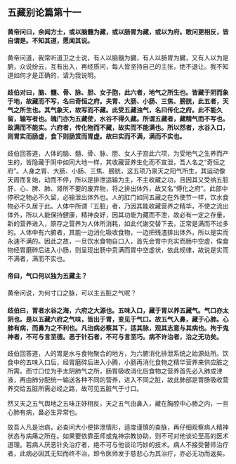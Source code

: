 ## 五藏别论篇第十一

#### 黄帝问曰，余闻方士，或以脑髓为藏，或以肠胃为藏，或以为府。敢问更相反，皆自谓是。不知其道，愿闻其说。

黄帝问道，我常听道卫之士说，有人以脑髓为臓，有人以肠胃为臓，又有人以为是腑，众说纷云，互有出入，再经质问，每人皆坚持自己的主张，绝不退让。我不知道如何才是正确的，请为我说明。

#### 歧伯对曰，脑、髓、骨、脉、胆、女子胞，此六者，地气之所生也。皆藏于阴而象于地，故藏而不写，名曰奇恒之府。夫胃、大肠、小肠、三焦、膀胱，此五者，天气之所生也。其气象天，故写而不藏。此受五藏浊气，名曰传化之府。此不能久留，输写者也。魄门亦为五藏使，水谷不得久藏。所谓五藏者，藏精气而不写也。故满而不能实。六府者，传化物而不藏，故实而不能满也。所以然者，水谷入口，则胃实而肠虚，食下则肠赏而胃虚。故曰实而不满，满而不实也。

歧伯回答道，人体的脑、髓、骨、脉、胆、女人子宫此六项，为受地气之生养而产生的，皆隐藏于阴中如同大地一样，其收藏营养生化而不宣泄，吾人名之“奇恒之府”。人身之胃、大肠、小肠、三焦、膀胱，这五项乃禀天之阳气所生，其运动像天周而复始，动而不停，所以是排泄运输为主，不主收藏之功，且因其又受纳五脏肝、心、脾、肺、肾所不要的废弃物，将之排出体外，故又名“傅化之府”。此部中停积之物必不久留，必输泄出体外也。人的肛门如同五藏之在外使节一样，饮水食物必不久居于此。人体中所谓『五脏」者，乃因其能收藏营养之精华，不使之流出体外，所以人能保持健康，精神良好，因其功能为藏而不泄，故必有一定之存量，新的营养进入，原存之营养为人体所消耗，如此代谢交替下去，正常是满而不过多的。人体中有六腑者，其能一边消化吸收食物，一边把残渣排出体外，所以是实而永速不满的。因此之故，一旦饮水食物自口入，首先会胃中充实而肠中空虚，俟食物经胃磨碎后进入小肠，则呈现出肠中贲满而胃中空虚状，依此规律，故说是实而不满者，满而不实也。

#### 帝曰，气口何以独为五藏主？

黄帝问说，为何寸口之脉，可以主五脏之气呢？

#### 歧伯曰，胃者水谷之海，六府之大源也。五味入口，藏于胃以养五藏气。气口亦太阴也。是以五藏六府之气味，皆出于胃，变见于气口。故五气入鼻，藏于心肺。心肺有病，而鼻为之不利也。凡治病必察其下，适其脉，观其志意与其病也。拘于鬼神者，不可与言至德。恶于针石者，不可与言至巧。病不许治者，治之无功矣。

歧伯回答道，人的胃是水与食物聚合的地方，为六腑消化排泄系统之始源处所。饮食中的五味入口后，经胃磨碎后进入小腾，小肠再消化食物之精华营养来供应脏之所需。而寸口位为手太阴肺气之所，肠胃吸收消化后食物之营养首先必入肺成津液，再由肺分配统一输送各种不同的营养，进入不同之脏，故此肺部是胃肠吸收营养交给五脏所需必经之路，故可见五脏气于寸口。

然又天之五气舆地之五味正妤相反，天之五气由鼻入，藏在胸腔中心肺之内，一旦心肺有病，鼻必生异常也。

故吾人凡是治病，必查问大小便排泄情形，适度谨慎的查脉，再仔细观察病人精神状态与病痛之所在。如果要依靠巫师或鬼神宗教协助，则不可对他谈论至高的医术道理。若病人厌恶针灸治疗者，绝不可与他谈论巧妙的技术。病人不接受瞽师治疗者，此病必因其无知而终不治，即令医师发于慈悲心为其治疗，亦必无功而返矣。
